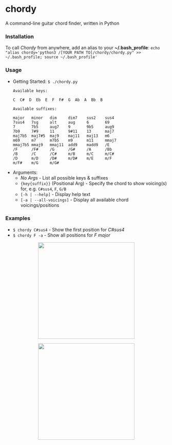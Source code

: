 # chordy
A command-line guitar chord finder, written in Python

### Installation
To call _Chordy_ from anywhere, add an alias to your **~/.bash_profile**:
`echo "alias chordy='python3 /[YOUR PATH TO]/chordy/chordy.py" >> ~/.bash_profile; source ~/.bash_profile'`

### Usage

* Getting Started:
  `$ ./chordy.py`
  ```
  Available keys:

  C  C#  D  Eb  E  F  F#  G  Ab  A  Bb  B  

  Available suffixes:

  major   minor   dim     dim7    sus2    sus4    
  7sus4   7sg     alt     aug     6       69      
  7       7b5     aug7    9       9b5     aug9    
  7b9     7#9     11      9#11    13      maj7    
  maj7b5  maj7#5  maj9    maj11   maj13   m6      
  m69     m7      m7b5    m9      m11     mmaj7   
  mmaj7b5 mmaj9   mmaj11  add9    madd9   /E      
  /F      /F#     /G      /G#     /A      /Bb     
  /B      /C      /C#     m/B     m/C     m/C#    
  /D      m/D     /D#     m/D#    m/E     m/F     
  m/F#    m/G     m/G#   
  ```
* Arguments:
  * _No Args_               - List all possible keys & suffixes
  * `{key{suffix}}` (Positional Arg)     - Specify the chord to show voicing(s) for, e.g. `C#sus4`, `F`, `G/B`
  * `[-h | --help]`         - Display help text
  * `[-a | --all-voicings]` - Display all available chord voicings/positions
  
### Examples
  * `$ chordy C#sus4` - Show the first position for _C#sus4_
  * `$ chordy F -a` - Show all positions for _F major_
 
<p align="center">
  <img width="300" src="https://user-images.githubusercontent.com/1339254/74889703-bd484600-5379-11ea-90dd-e6e62e801ecf.png">
</p>
<p align="center">
  <img width="300" src="https://user-images.githubusercontent.com/1339254/74889723-cdf8bc00-5379-11ea-923b-9a206942ba6c.png">
</p>
